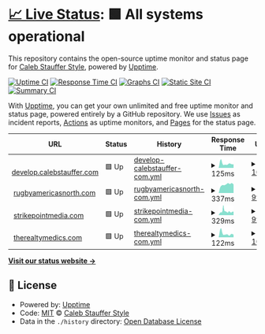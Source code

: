 # [📈 Live Status](https://cssllc.github.io/uptime-monitor): <!--live status--> **🟩 All systems operational**

This repository contains the open-source uptime monitor and status page for [Caleb Stauffer Style](https://develop.calebstauffer.com), powered by [Upptime](https://github.com/upptime/upptime).

[![Uptime CI](https://github.com/cssllc/uptime-monitor/workflows/Uptime%20CI/badge.svg)](https://github.com/cssllc/uptime-monitor/actions?query=workflow%3A%22Uptime+CI%22)
[![Response Time CI](https://github.com/cssllc/uptime-monitor/workflows/Response%20Time%20CI/badge.svg)](https://github.com/cssllc/uptime-monitor/actions?query=workflow%3A%22Response+Time+CI%22)
[![Graphs CI](https://github.com/cssllc/uptime-monitor/workflows/Graphs%20CI/badge.svg)](https://github.com/cssllc/uptime-monitor/actions?query=workflow%3A%22Graphs+CI%22)
[![Static Site CI](https://github.com/cssllc/uptime-monitor/workflows/Static%20Site%20CI/badge.svg)](https://github.com/cssllc/uptime-monitor/actions?query=workflow%3A%22Static+Site+CI%22)
[![Summary CI](https://github.com/cssllc/uptime-monitor/workflows/Summary%20CI/badge.svg)](https://github.com/cssllc/uptime-monitor/actions?query=workflow%3A%22Summary+CI%22)

With [Upptime](https://upptime.js.org), you can get your own unlimited and free uptime monitor and status page, powered entirely by a GitHub repository. We use [Issues](https://github.com/cssllc/uptime-monitor/issues) as incident reports, [Actions](https://github.com/cssllc/uptime-monitor/actions) as uptime monitors, and [Pages](https://cssllc.github.io/uptime-monitor) for the status page.

<!--start: status pages-->
<!-- This summary is generated by Upptime (https://github.com/upptime/upptime) -->
<!-- Do not edit this manually, your changes will be overwritten -->
<!-- prettier-ignore -->
| URL | Status | History | Response Time | Uptime |
| --- | ------ | ------- | ------------- | ------ |
| <img alt="" src="https://favicons.githubusercontent.com/develop.calebstauffer.com" height="13"> [develop.calebstauffer.com](https://develop.calebstauffer.com) | 🟩 Up | [develop-calebstauffer-com.yml](https://github.com/cssllc/uptime-monitor/commits/HEAD/history/develop-calebstauffer-com.yml) | <details><summary><img alt="Response time graph" src="./graphs/develop-calebstauffer-com/response-time-week.png" height="20"> 125ms</summary><br><a href="https://monitor.calebstauffer.com/history/develop-calebstauffer-com"><img alt="Response time 162" src="https://img.shields.io/endpoint?url=https%3A%2F%2Fraw.githubusercontent.com%2Fcssllc%2Fuptime-monitor%2FHEAD%2Fapi%2Fdevelop-calebstauffer-com%2Fresponse-time.json"></a><br><a href="https://monitor.calebstauffer.com/history/develop-calebstauffer-com"><img alt="24-hour response time 105" src="https://img.shields.io/endpoint?url=https%3A%2F%2Fraw.githubusercontent.com%2Fcssllc%2Fuptime-monitor%2FHEAD%2Fapi%2Fdevelop-calebstauffer-com%2Fresponse-time-day.json"></a><br><a href="https://monitor.calebstauffer.com/history/develop-calebstauffer-com"><img alt="7-day response time 125" src="https://img.shields.io/endpoint?url=https%3A%2F%2Fraw.githubusercontent.com%2Fcssllc%2Fuptime-monitor%2FHEAD%2Fapi%2Fdevelop-calebstauffer-com%2Fresponse-time-week.json"></a><br><a href="https://monitor.calebstauffer.com/history/develop-calebstauffer-com"><img alt="30-day response time 164" src="https://img.shields.io/endpoint?url=https%3A%2F%2Fraw.githubusercontent.com%2Fcssllc%2Fuptime-monitor%2FHEAD%2Fapi%2Fdevelop-calebstauffer-com%2Fresponse-time-month.json"></a><br><a href="https://monitor.calebstauffer.com/history/develop-calebstauffer-com"><img alt="1-year response time 162" src="https://img.shields.io/endpoint?url=https%3A%2F%2Fraw.githubusercontent.com%2Fcssllc%2Fuptime-monitor%2FHEAD%2Fapi%2Fdevelop-calebstauffer-com%2Fresponse-time-year.json"></a></details> | <details><summary><a href="https://monitor.calebstauffer.com/history/develop-calebstauffer-com">100.00%</a></summary><a href="https://monitor.calebstauffer.com/history/develop-calebstauffer-com"><img alt="All-time uptime 99.99%" src="https://img.shields.io/endpoint?url=https%3A%2F%2Fraw.githubusercontent.com%2Fcssllc%2Fuptime-monitor%2FHEAD%2Fapi%2Fdevelop-calebstauffer-com%2Fuptime.json"></a><br><a href="https://monitor.calebstauffer.com/history/develop-calebstauffer-com"><img alt="24-hour uptime 100.00%" src="https://img.shields.io/endpoint?url=https%3A%2F%2Fraw.githubusercontent.com%2Fcssllc%2Fuptime-monitor%2FHEAD%2Fapi%2Fdevelop-calebstauffer-com%2Fuptime-day.json"></a><br><a href="https://monitor.calebstauffer.com/history/develop-calebstauffer-com"><img alt="7-day uptime 100.00%" src="https://img.shields.io/endpoint?url=https%3A%2F%2Fraw.githubusercontent.com%2Fcssllc%2Fuptime-monitor%2FHEAD%2Fapi%2Fdevelop-calebstauffer-com%2Fuptime-week.json"></a><br><a href="https://monitor.calebstauffer.com/history/develop-calebstauffer-com"><img alt="30-day uptime 100.00%" src="https://img.shields.io/endpoint?url=https%3A%2F%2Fraw.githubusercontent.com%2Fcssllc%2Fuptime-monitor%2FHEAD%2Fapi%2Fdevelop-calebstauffer-com%2Fuptime-month.json"></a><br><a href="https://monitor.calebstauffer.com/history/develop-calebstauffer-com"><img alt="1-year uptime 99.99%" src="https://img.shields.io/endpoint?url=https%3A%2F%2Fraw.githubusercontent.com%2Fcssllc%2Fuptime-monitor%2FHEAD%2Fapi%2Fdevelop-calebstauffer-com%2Fuptime-year.json"></a></details>
| <img alt="" src="https://favicons.githubusercontent.com/rugbyamericasnorth.com" height="13"> [rugbyamericasnorth.com](https://rugbyamericasnorth.com) | 🟩 Up | [rugbyamericasnorth-com.yml](https://github.com/cssllc/uptime-monitor/commits/HEAD/history/rugbyamericasnorth-com.yml) | <details><summary><img alt="Response time graph" src="./graphs/rugbyamericasnorth-com/response-time-week.png" height="20"> 337ms</summary><br><a href="https://monitor.calebstauffer.com/history/rugbyamericasnorth-com"><img alt="Response time 341" src="https://img.shields.io/endpoint?url=https%3A%2F%2Fraw.githubusercontent.com%2Fcssllc%2Fuptime-monitor%2FHEAD%2Fapi%2Frugbyamericasnorth-com%2Fresponse-time.json"></a><br><a href="https://monitor.calebstauffer.com/history/rugbyamericasnorth-com"><img alt="24-hour response time 326" src="https://img.shields.io/endpoint?url=https%3A%2F%2Fraw.githubusercontent.com%2Fcssllc%2Fuptime-monitor%2FHEAD%2Fapi%2Frugbyamericasnorth-com%2Fresponse-time-day.json"></a><br><a href="https://monitor.calebstauffer.com/history/rugbyamericasnorth-com"><img alt="7-day response time 337" src="https://img.shields.io/endpoint?url=https%3A%2F%2Fraw.githubusercontent.com%2Fcssllc%2Fuptime-monitor%2FHEAD%2Fapi%2Frugbyamericasnorth-com%2Fresponse-time-week.json"></a><br><a href="https://monitor.calebstauffer.com/history/rugbyamericasnorth-com"><img alt="30-day response time 332" src="https://img.shields.io/endpoint?url=https%3A%2F%2Fraw.githubusercontent.com%2Fcssllc%2Fuptime-monitor%2FHEAD%2Fapi%2Frugbyamericasnorth-com%2Fresponse-time-month.json"></a><br><a href="https://monitor.calebstauffer.com/history/rugbyamericasnorth-com"><img alt="1-year response time 341" src="https://img.shields.io/endpoint?url=https%3A%2F%2Fraw.githubusercontent.com%2Fcssllc%2Fuptime-monitor%2FHEAD%2Fapi%2Frugbyamericasnorth-com%2Fresponse-time-year.json"></a></details> | <details><summary><a href="https://monitor.calebstauffer.com/history/rugbyamericasnorth-com">99.91%</a></summary><a href="https://monitor.calebstauffer.com/history/rugbyamericasnorth-com"><img alt="All-time uptime 99.87%" src="https://img.shields.io/endpoint?url=https%3A%2F%2Fraw.githubusercontent.com%2Fcssllc%2Fuptime-monitor%2FHEAD%2Fapi%2Frugbyamericasnorth-com%2Fuptime.json"></a><br><a href="https://monitor.calebstauffer.com/history/rugbyamericasnorth-com"><img alt="24-hour uptime 99.69%" src="https://img.shields.io/endpoint?url=https%3A%2F%2Fraw.githubusercontent.com%2Fcssllc%2Fuptime-monitor%2FHEAD%2Fapi%2Frugbyamericasnorth-com%2Fuptime-day.json"></a><br><a href="https://monitor.calebstauffer.com/history/rugbyamericasnorth-com"><img alt="7-day uptime 99.91%" src="https://img.shields.io/endpoint?url=https%3A%2F%2Fraw.githubusercontent.com%2Fcssllc%2Fuptime-monitor%2FHEAD%2Fapi%2Frugbyamericasnorth-com%2Fuptime-week.json"></a><br><a href="https://monitor.calebstauffer.com/history/rugbyamericasnorth-com"><img alt="30-day uptime 99.86%" src="https://img.shields.io/endpoint?url=https%3A%2F%2Fraw.githubusercontent.com%2Fcssllc%2Fuptime-monitor%2FHEAD%2Fapi%2Frugbyamericasnorth-com%2Fuptime-month.json"></a><br><a href="https://monitor.calebstauffer.com/history/rugbyamericasnorth-com"><img alt="1-year uptime 99.87%" src="https://img.shields.io/endpoint?url=https%3A%2F%2Fraw.githubusercontent.com%2Fcssllc%2Fuptime-monitor%2FHEAD%2Fapi%2Frugbyamericasnorth-com%2Fuptime-year.json"></a></details>
| <img alt="" src="https://favicons.githubusercontent.com/www.strikepointmedia.com" height="13"> [strikepointmedia.com](https://www.strikepointmedia.com) | 🟩 Up | [strikepointmedia-com.yml](https://github.com/cssllc/uptime-monitor/commits/HEAD/history/strikepointmedia-com.yml) | <details><summary><img alt="Response time graph" src="./graphs/strikepointmedia-com/response-time-week.png" height="20"> 329ms</summary><br><a href="https://monitor.calebstauffer.com/history/strikepointmedia-com"><img alt="Response time 320" src="https://img.shields.io/endpoint?url=https%3A%2F%2Fraw.githubusercontent.com%2Fcssllc%2Fuptime-monitor%2FHEAD%2Fapi%2Fstrikepointmedia-com%2Fresponse-time.json"></a><br><a href="https://monitor.calebstauffer.com/history/strikepointmedia-com"><img alt="24-hour response time 348" src="https://img.shields.io/endpoint?url=https%3A%2F%2Fraw.githubusercontent.com%2Fcssllc%2Fuptime-monitor%2FHEAD%2Fapi%2Fstrikepointmedia-com%2Fresponse-time-day.json"></a><br><a href="https://monitor.calebstauffer.com/history/strikepointmedia-com"><img alt="7-day response time 329" src="https://img.shields.io/endpoint?url=https%3A%2F%2Fraw.githubusercontent.com%2Fcssllc%2Fuptime-monitor%2FHEAD%2Fapi%2Fstrikepointmedia-com%2Fresponse-time-week.json"></a><br><a href="https://monitor.calebstauffer.com/history/strikepointmedia-com"><img alt="30-day response time 377" src="https://img.shields.io/endpoint?url=https%3A%2F%2Fraw.githubusercontent.com%2Fcssllc%2Fuptime-monitor%2FHEAD%2Fapi%2Fstrikepointmedia-com%2Fresponse-time-month.json"></a><br><a href="https://monitor.calebstauffer.com/history/strikepointmedia-com"><img alt="1-year response time 320" src="https://img.shields.io/endpoint?url=https%3A%2F%2Fraw.githubusercontent.com%2Fcssllc%2Fuptime-monitor%2FHEAD%2Fapi%2Fstrikepointmedia-com%2Fresponse-time-year.json"></a></details> | <details><summary><a href="https://monitor.calebstauffer.com/history/strikepointmedia-com">99.90%</a></summary><a href="https://monitor.calebstauffer.com/history/strikepointmedia-com"><img alt="All-time uptime 99.96%" src="https://img.shields.io/endpoint?url=https%3A%2F%2Fraw.githubusercontent.com%2Fcssllc%2Fuptime-monitor%2FHEAD%2Fapi%2Fstrikepointmedia-com%2Fuptime.json"></a><br><a href="https://monitor.calebstauffer.com/history/strikepointmedia-com"><img alt="24-hour uptime 99.65%" src="https://img.shields.io/endpoint?url=https%3A%2F%2Fraw.githubusercontent.com%2Fcssllc%2Fuptime-monitor%2FHEAD%2Fapi%2Fstrikepointmedia-com%2Fuptime-day.json"></a><br><a href="https://monitor.calebstauffer.com/history/strikepointmedia-com"><img alt="7-day uptime 99.90%" src="https://img.shields.io/endpoint?url=https%3A%2F%2Fraw.githubusercontent.com%2Fcssllc%2Fuptime-monitor%2FHEAD%2Fapi%2Fstrikepointmedia-com%2Fuptime-week.json"></a><br><a href="https://monitor.calebstauffer.com/history/strikepointmedia-com"><img alt="30-day uptime 99.92%" src="https://img.shields.io/endpoint?url=https%3A%2F%2Fraw.githubusercontent.com%2Fcssllc%2Fuptime-monitor%2FHEAD%2Fapi%2Fstrikepointmedia-com%2Fuptime-month.json"></a><br><a href="https://monitor.calebstauffer.com/history/strikepointmedia-com"><img alt="1-year uptime 99.96%" src="https://img.shields.io/endpoint?url=https%3A%2F%2Fraw.githubusercontent.com%2Fcssllc%2Fuptime-monitor%2FHEAD%2Fapi%2Fstrikepointmedia-com%2Fuptime-year.json"></a></details>
| <img alt="" src="https://favicons.githubusercontent.com/www.therealtymedics.com" height="13"> [therealtymedics.com](https://www.therealtymedics.com) | 🟩 Up | [therealtymedics-com.yml](https://github.com/cssllc/uptime-monitor/commits/HEAD/history/therealtymedics-com.yml) | <details><summary><img alt="Response time graph" src="./graphs/therealtymedics-com/response-time-week.png" height="20"> 122ms</summary><br><a href="https://monitor.calebstauffer.com/history/therealtymedics-com"><img alt="Response time 159" src="https://img.shields.io/endpoint?url=https%3A%2F%2Fraw.githubusercontent.com%2Fcssllc%2Fuptime-monitor%2FHEAD%2Fapi%2Ftherealtymedics-com%2Fresponse-time.json"></a><br><a href="https://monitor.calebstauffer.com/history/therealtymedics-com"><img alt="24-hour response time 90" src="https://img.shields.io/endpoint?url=https%3A%2F%2Fraw.githubusercontent.com%2Fcssllc%2Fuptime-monitor%2FHEAD%2Fapi%2Ftherealtymedics-com%2Fresponse-time-day.json"></a><br><a href="https://monitor.calebstauffer.com/history/therealtymedics-com"><img alt="7-day response time 122" src="https://img.shields.io/endpoint?url=https%3A%2F%2Fraw.githubusercontent.com%2Fcssllc%2Fuptime-monitor%2FHEAD%2Fapi%2Ftherealtymedics-com%2Fresponse-time-week.json"></a><br><a href="https://monitor.calebstauffer.com/history/therealtymedics-com"><img alt="30-day response time 197" src="https://img.shields.io/endpoint?url=https%3A%2F%2Fraw.githubusercontent.com%2Fcssllc%2Fuptime-monitor%2FHEAD%2Fapi%2Ftherealtymedics-com%2Fresponse-time-month.json"></a><br><a href="https://monitor.calebstauffer.com/history/therealtymedics-com"><img alt="1-year response time 159" src="https://img.shields.io/endpoint?url=https%3A%2F%2Fraw.githubusercontent.com%2Fcssllc%2Fuptime-monitor%2FHEAD%2Fapi%2Ftherealtymedics-com%2Fresponse-time-year.json"></a></details> | <details><summary><a href="https://monitor.calebstauffer.com/history/therealtymedics-com">100.00%</a></summary><a href="https://monitor.calebstauffer.com/history/therealtymedics-com"><img alt="All-time uptime 100.00%" src="https://img.shields.io/endpoint?url=https%3A%2F%2Fraw.githubusercontent.com%2Fcssllc%2Fuptime-monitor%2FHEAD%2Fapi%2Ftherealtymedics-com%2Fuptime.json"></a><br><a href="https://monitor.calebstauffer.com/history/therealtymedics-com"><img alt="24-hour uptime 100.00%" src="https://img.shields.io/endpoint?url=https%3A%2F%2Fraw.githubusercontent.com%2Fcssllc%2Fuptime-monitor%2FHEAD%2Fapi%2Ftherealtymedics-com%2Fuptime-day.json"></a><br><a href="https://monitor.calebstauffer.com/history/therealtymedics-com"><img alt="7-day uptime 100.00%" src="https://img.shields.io/endpoint?url=https%3A%2F%2Fraw.githubusercontent.com%2Fcssllc%2Fuptime-monitor%2FHEAD%2Fapi%2Ftherealtymedics-com%2Fuptime-week.json"></a><br><a href="https://monitor.calebstauffer.com/history/therealtymedics-com"><img alt="30-day uptime 100.00%" src="https://img.shields.io/endpoint?url=https%3A%2F%2Fraw.githubusercontent.com%2Fcssllc%2Fuptime-monitor%2FHEAD%2Fapi%2Ftherealtymedics-com%2Fuptime-month.json"></a><br><a href="https://monitor.calebstauffer.com/history/therealtymedics-com"><img alt="1-year uptime 100.00%" src="https://img.shields.io/endpoint?url=https%3A%2F%2Fraw.githubusercontent.com%2Fcssllc%2Fuptime-monitor%2FHEAD%2Fapi%2Ftherealtymedics-com%2Fuptime-year.json"></a></details>

<!--end: status pages-->

[**Visit our status website →**](https://cssllc.github.io/uptime-monitor)

## 📄 License

- Powered by: [Upptime](https://github.com/upptime/upptime)
- Code: [MIT](./LICENSE) © [Caleb Stauffer Style](https://develop.calebstauffer.com)
- Data in the `./history` directory: [Open Database License](https://opendatacommons.org/licenses/odbl/1-0/)
